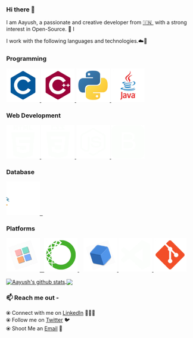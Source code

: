 ### Hi there 👋

I am Aayush, a passionate and creative developer from [🇮🇳 ](https://en.wikipedia.org/wiki/India)&nbsp;with a strong interest in Open-Source. 🎯
I

I work with the following languages and technologies.☁️🚀

### Programming
<p float="left">
  <a href="https://en.wikipedia.org/wiki/C_%28programming_language%29" target="_blank" >
    <img src="https://raw.githubusercontent.com/aayushakrrana/aayushakrrana/master/templates/c.gif"  height="90" />
  </a>
  <a href="https://en.wikipedia.org/wiki/C%2B%2B" target="_blank" >
    <img src="https://raw.githubusercontent.com/aayushakrrana/aayushakrrana/master/templates/cpp.gif"  height="90" /> 
  </a>
  <a href="https://www.python.org/" target="_blank" >
    <img src="https://raw.githubusercontent.com/aayushakrrana/aayushakrrana/master/templates/python.gif"  height="90" />
  </a>
  <a href="https://www.java.com/" target="_blank" >
    <img src="https://raw.githubusercontent.com/aayushakrrana/aayushakrrana/master/templates/java.gif"  height="90" />
  </a>
 </p>
  
### Web Development
  
 <p float="left">
  <a href="https://en.wikipedia.org/wiki/HTML5" target="_blank" >
    <img src="https://raw.githubusercontent.com/aayushakrrana/aayushakrrana/master/templates/html.gif"  height="90" />
  </a> 
  <a href="https://www.w3.org/TR/CSS2/" target="_blank" >
    <img src="https://raw.githubusercontent.com/aayushakrrana/aayushakrrana/master/templates/css.gif"  height="90" />
  </a>
   <a href="https://en.wikipedia.org/wiki/JavaScript" target="_blank" >
    <img src="https://raw.githubusercontent.com/aayushakrrana/aayushakrrana/master/templates/jss.gif"  height="90" />
  </a> 
  <a href="https://getbootstrap.com/" target="_blank" >
    <img src="https://raw.githubusercontent.com/aayushakrrana/aayushakrrana/master/templates/boots.gif"  height="90" />
  </a>
 </p>
  
### Database
  
 <p float="left">
  <a href="https://www.mysql.com/" target="_blank" >
     <img src="https://raw.githubusercontent.com/aayushakrrana/aayushakrrana/master/templates/sql.gif"  height="90" />&nbsp;&nbsp;
  </a>
 
</p>

### Platforms
  
 <p float="left">
  <a href="http://www.codeblocks.org/" target="_blank" >
   <img src="https://raw.githubusercontent.com/aayushakrrana/aayushakrrana/master/templates/codeblock.gif"  height="90" />&nbsp;&nbsp;
  </a>
  <a href="https://www.anaconda.com/" target="_blank" >
    <img src="https://raw.githubusercontent.com/aayushakrrana/aayushakrrana/master/templates/anaconda.gif"  height="90" />
  </a>&nbsp;&nbsp;
  <a href="http://netbeans.org/" target="_blank" >
   <img src="https://raw.githubusercontent.com/aayushakrrana/aayushakrrana/master/templates/netbean.gif"  height="90" />
  </a>
   <a href="https://code.visualstudio.com/" target="_blank" >
  <img src="https://raw.githubusercontent.com/aayushakrrana/aayushakrrana/master/templates/vscode.gif"  height="90" />
  </a>
   <a href="https://git-scm.com/" target="_blank" >
   <img src="https://raw.githubusercontent.com/aayushakrrana/aayushakrrana/master/templates/git.gif"  height="90" />
  </a>
</p>

<a href="https://github.com/aayushakrrana/github-readme-stats">
  <img align="center" src="https://github-readme-stats.vercel.app/api?username=aayushakrrana&show_icons=true&include_all_commits=true&title_color=00AEFF&icon_color=2DDE98&text_color=ffffff&bg_color=050F2C" alt="Aayush's github stats" />
</a>
<a href="https://github.com/aayushakrrana/github-readme-stats">
  <img align="center" src="https://github-readme-stats.vercel.app/api/top-langs/?username=aayushakrrana&layout=compact&title_color=00AEFF&icon_color=2DDE98&text_color=ffffff&bg_color=050F2C" />
</a>


### 📫 Reach me out -
  ⦿ Connect with me on [LinkedIn](https://www.linkedin.com/in/aayushakrrana/) 👨🏻‍💻 <br>
  ⦿ Follow me on [Twitter](https://twitter.com/itsaayushrana) 🐦 <br>
  ⦿ Shoot Me an [Email](mailto:aayushakrrana@gmail.com) 💌 <br>
